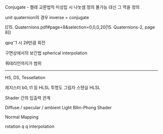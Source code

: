 Conjugate - 켤레
교환법칙 미성립 시 나눗셈 정의 불가능
대신 그 역을 정의

unit quaternion의 경우 inverse = conjugate

[[15. Quaternions.pdf#page=8&selection=0,0,0,20|15. Quaternions-2, page 8]]

$qpq^-1$ 시 2$\theta$만큼 회전

구면상에서의 보간법
spherical interpolation

쿼테리언까지가 범위

---
HS, DS, Tessellation



레지스터 b0, t1 등
HLSL 투명도
그림자 스텐실 HLSL

Shader 간의 입출력 관계

Diffuse / specular / ambient Light
Bllin-Phong Shader

Normal Mapping

rotation q
q interpolation